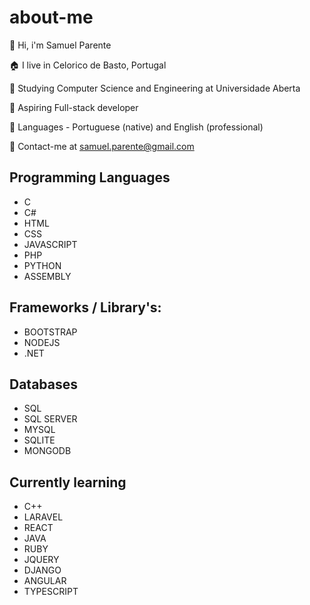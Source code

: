 
# about-me

:wave: Hi, i'm Samuel Parente

:house: I live in Celorico de Basto, Portugal

:school: Studying Computer Science and Engineering at Universidade Aberta

:muscle: Aspiring Full-stack developer

:flags: Languages -  Portuguese (native) and English (professional)

:e-mail: Contact-me at samuel.parente@gmail.com



## Programming Languages
- C
- C#
- HTML
- CSS
- JAVASCRIPT
- PHP
- PYTHON
- ASSEMBLY

## Frameworks / Library's:
- BOOTSTRAP
- NODEJS
- .NET

## Databases
- SQL
- SQL SERVER
- MYSQL
- SQLITE
- MONGODB

## Currently learning
- C++
- LARAVEL
- REACT
- JAVA
- RUBY
- JQUERY
- DJANGO
- ANGULAR
- TYPESCRIPT


